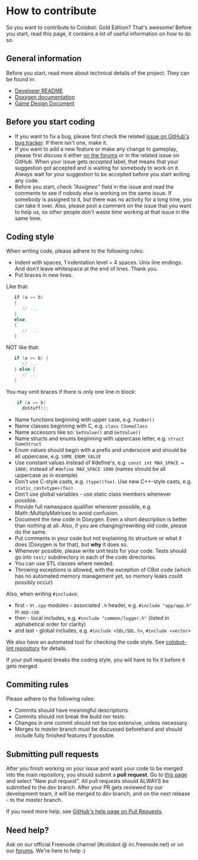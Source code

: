 # How to contribute

So you want to contribute to Colobot: Gold Edition? That's awesome! Before you start, read this page, it contains a lot of useful information on how to do so.

## General information
Before you start, read more about technical details of the project. They can be found in:

* [Developer README](README-dev.md)
* [Doxygen documentation](http://compiled.colobot.info/job/colobot/job/colobot/job/dev/Doxygen/)
* [Game Design Document](http://compiled.colobot.info/job/colobot/job/colobot-misc/job/master/lastSuccessfulBuild/artifact/Colobot_Gold_Edition-Game_Design_Document.pdf)

## Before you start coding
* If you want to fix a bug, please first check the related [issue on GitHub's bug tracker](https://github.com/colobot/colobot/issues). If there isn't one, make it.
* If you want to add a new feature or make any change to gameplay, please first discuss it either [on the forums](http://colobot.info/forum) or in the related issue on GitHub. When your issue gets *accepted* label, that means that your suggestion got accepted and is waiting for somebody to work on it. Always wait for your suggestion to be accepted before you start writing any code.
* Before you start, check *"Assignee"* field in the issue and read the comments to see if nobody else is working on the same issue. If somebody is assigned to it, but there was no activity for a long time, you can take it over. Also, please post a comment on the issue that you want to help us, so other people don't waste time working at that issue in the same time.

## Coding style
When writing code, please adhere to the following rules:

* Indent with spaces, 1 indentation level = 4 spaces. Unix line endings. And don't leave whitespace at the end of lines. Thank you.
* Put braces in new lines.

Like that:
```c++
   if (a == b)
   {
      // ...
   }
   else
   {
      // ...
   }
```
NOT like that:
```c++
   if (a == b) {
      // ...
   } else {
      // ...
   }
```
You may omit braces if there is only one line in block:
```c++
    if (a == b)
      doStuff();
```
* Name functions beginning with upper case, e.g. `FooBar()`
* Name classes beginning with C, e.g. `class CSomeClass`
* Name accessors like so: `SetValue()` and `GetValue()`
* Name structs and enums beginning with uppercase letter, e.g. `struct SomeStruct`
* Enum values should begin with a prefix and underscore and should be all uppercase, e.g. `SOME_ENUM_VALUE`
* Use constant values instead of #define's, e.g. `const int MAX_SPACE = 1000;` instead of `#define MAX_SPACE 1000` (names should be all uppercase as in example)
* Don't use C-style casts, e.g. `(type)(foo)`. Use new C++-style casts, e.g. `static_cast<type>(foo)`.
* Don't use global variables - use static class members whenever possible.
* Provide full namespace qualifier wherever possible, e.g. Math::MultiplyMatrices to avoid confusion.
* Document the new code in Doxygen. Even a short description is better than nothing at all. Also, if you are changing/rewriting old code, please do the same.
* Put comments in your code but not explaining its structure or what it does (Doxygen is for that), but **why** it does so.
* Whenever possible, please write unit tests for your code. Tests should go into `test/` subdirectory in each of the code directories.
* You can use STL classes where needed.
* Throwing exceptions is allowed, with the exception of CBot code (which has no automated memory management yet, so memory leaks could possibly occur)

Also, when writing `#include`s:

* first - in `.cpp` modules - associated `.h` header, e.g. `#include "app/app.h"` in `app.cpp`
* then - local includes, e.g. `#include "common/logger.h"` (listed in alphabetical order for clarity)
* and last - global includes, e.g. `#include <SDL/SDL.h>`, `#include <vector>`

We also have an automated tool for checking the code style. See [colobot-lint repository](https://github.com/colobot/colobot-lint) for details.

If your pull request breaks the coding style, you will have to fix it before it gets merged.

## Commiting rules
Please adhere to the following rules:
* Commits should have meaningful descriptions.
* Commits should not break the build nor tests.
* Changes in one commit should not be too extensive, unless necessary.
* Merges to *master* branch must be discussed beforehand and should include fully finished features if possible.

## Submitting pull requests
After you finish working on your issue and want your code to be merged into the main repository, you should submit a **pull request**. Go to [this page](https://github.com/colobot/colobot/pulls) and select "New pull request". All pull requests should ALWAYS be submitted to the *dev* branch. After your PR gets reviewed by our development team, it will be merged to *dev* branch, and on the next release - to the *master* branch.

If you need more help, see [GitHub's help page on Pull Requests](https://help.github.com/articles/using-pull-requests/).

## Need help?
Ask on our official Freenode channel (#colobot @ irc.freenode.net) or on our [forums](http://colobot.info/forum/). We're here to help :)
